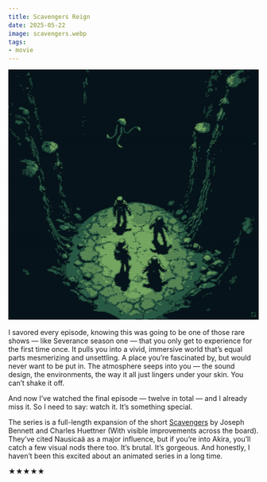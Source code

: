 ```yaml
---
title: Scavengers Reign
date: 2025-05-22
image: scavengers.webp
tags:
- movie
---
```


![Scavengers Reign](scavengers.webp)

I savored every episode, knowing this was going to be one of those rare shows — like Severance season one — that you only get to experience for the first time once. It pulls you into a vivid, immersive world that’s equal parts mesmerizing and unsettling. A place you’re fascinated by, but would never want to be put in. The atmosphere seeps into you — the sound design, the environments, the way it all just lingers under your skin. You can’t shake it off.

And now I’ve watched the final episode — twelve in total — and I already miss it. So I need to say: watch it. It’s something special.

The series is a full-length expansion of the short [Scavengers](https://www.youtube.com/watch?v=1TRzemJbUsw) by Joseph Bennett and Charles Huettner (With visible improvements across the board). They’ve cited Nausicaä as a major influence, but if you’re into Akira, you’ll catch a few visual nods there too. It’s brutal. It’s gorgeous. And honestly, I haven’t been this excited about an animated series in a long time.

★★★★★